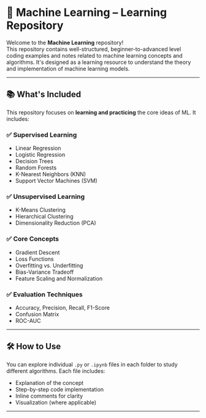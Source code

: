 # 📘 Machine Learning – Learning Repository

Welcome to the **Machine Learning** repository!  
This repository contains well-structured, beginner-to-advanced level coding examples and notes related to machine learning concepts and algorithms. It's designed as a learning resource to understand the theory and implementation of machine learning models.

---

## 📚 What's Included

This repository focuses on **learning and practicing** the core ideas of ML. It includes:

### ✅ Supervised Learning
- Linear Regression
- Logistic Regression
- Decision Trees
- Random Forests
- K-Nearest Neighbors (KNN)
- Support Vector Machines (SVM)

### ✅ Unsupervised Learning
- K-Means Clustering
- Hierarchical Clustering
- Dimensionality Reduction (PCA)

### ✅ Core Concepts
- Gradient Descent
- Loss Functions
- Overfitting vs. Underfitting
- Bias-Variance Tradeoff
- Feature Scaling and Normalization

### ✅ Evaluation Techniques
- Accuracy, Precision, Recall, F1-Score
- Confusion Matrix
- ROC-AUC

---

## 🛠️ How to Use

You can explore individual `.py` or `.ipynb` files in each folder to study different algorithms. Each file includes:
- Explanation of the concept
- Step-by-step code implementation
- Inline comments for clarity
- Visualization (where applicable)

---


